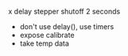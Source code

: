 x delay stepper shutoff 2 seconds
  - don't use delay(), use timers
- expose calibrate
- take temp data
